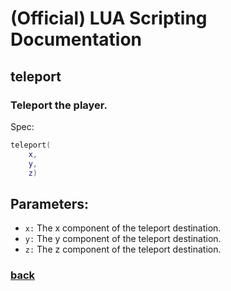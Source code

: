 
# (Official) LUA Scripting Documentation

## teleport

### Teleport the player.

Spec:
```lua
teleport(
	x,
	y,
	z)
```
## Parameters:
- `x:` The x component of the teleport destination.
- `y:` The y component of the teleport destination.
- `z:` The z component of the teleport destination.

### [back](../other)
